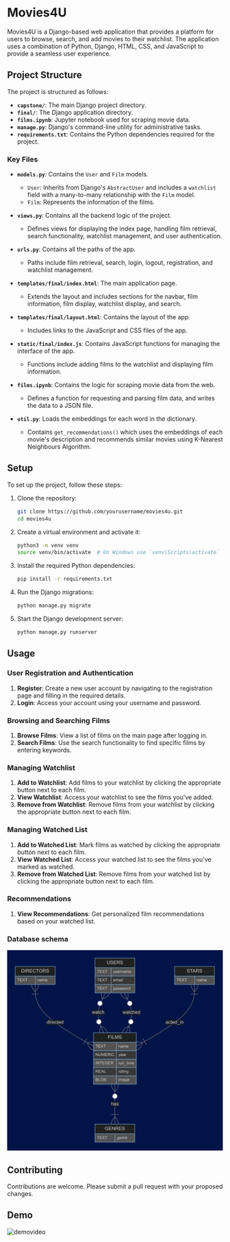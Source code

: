 # Movies4U

Movies4U is a Django-based web application that provides a platform for users to browse, search, and add movies to their watchlist. The application uses a combination of Python, Django, HTML, CSS, and JavaScript to provide a seamless user experience.

## Project Structure

The project is structured as follows:

- **`capstone/`**: The main Django project directory.
- **`final/`**: The Django application directory.
- **`films.ipynb`**: Jupyter notebook used for scraping movie data.
- **`manage.py`**: Django's command-line utility for administrative tasks.
- **`requirements.txt`**: Contains the Python dependencies required for the project.

### Key Files

- **`models.py`**: Contains the `User` and `Film` models.
  - `User`: Inherits from Django's `AbstractUser` and includes a `watchlist` field with a many-to-many relationship with the `Film` model.
  - `Film`: Represents the information of the films.

- **`views.py`**: Contains all the backend logic of the project.
  - Defines views for displaying the index page, handling film retrieval, search functionality, watchlist management, and user authentication.

- **`urls.py`**: Contains all the paths of the app.
  - Paths include film retrieval, search, login, logout, registration, and watchlist management.

- **`templates/final/index.html`**: The main application page.
  - Extends the layout and includes sections for the navbar, film information, film display, watchlist display, and search.

- **`templates/final/layout.html`**: Contains the layout of the app.
  - Includes links to the JavaScript and CSS files of the app.

- **`static/final/index.js`**: Contains JavaScript functions for managing the interface of the app.
  - Functions include adding films to the watchlist and displaying film information.

- **`films.ipynb`**: Contains the logic for scraping movie data from the web.
  - Defines a function for requesting and parsing film data, and writes the data to a JSON file.
    
- **`util.py`**: Loads the embeddings for each word in the dictionary.
  - Contains `get_recommendations()` which uses the embeddings of each movie's description and recommends similar movies using K-Nearest Neighbours Algorithm.
    
## Setup

To set up the project, follow these steps:

1. Clone the repository:

    ```sh
    git clone https://github.com/yourusername/movies4u.git
    cd movies4u
    ```

2. Create a virtual environment and activate it:

    ```sh
    python3 -m venv venv
    source venv/bin/activate  # On Windows use `venv\Scripts\activate`
    ```

3. Install the required Python dependencies:

    ```sh
    pip install -r requirements.txt
    ```

4. Run the Django migrations:

    ```sh
    python manage.py migrate
    ```

5. Start the Django development server:

    ```sh
    python manage.py runserver
    ```

## Usage

### User Registration and Authentication

1. **Register**: Create a new user account by navigating to the registration page and filling in the required details.
2. **Login**: Access your account using your username and password.

### Browsing and Searching Films

1. **Browse Films**: View a list of films on the main page after logging in.
2. **Search Films**: Use the search functionality to find specific films by entering keywords.

### Managing Watchlist

1. **Add to Watchlist**: Add films to your watchlist by clicking the appropriate button next to each film.
2. **View Watchlist**: Access your watchlist to see the films you've added.
3. **Remove from Watchlist**: Remove films from your watchlist by clicking the appropriate button next to each film.

### Managing Watched List

1. **Add to Watched List**: Mark films as watched by clicking the appropriate button next to each film.
2. **View Watched List**: Access your watched list to see the films you've marked as watched.
3. **Remove from Watched List**: Remove films from your watched list by clicking the appropriate button next to each film.

### Recommendations

1. **View Recommendations**: Get personalized film recommendations based on your watched list.
   
### Database schema 
![schema](schema.png)

## Contributing

Contributions are welcome. Please submit a pull request with your proposed changes.

## Demo
![demovideo](movies4u.gif)
